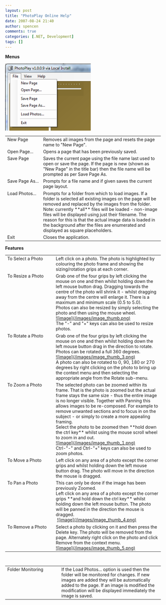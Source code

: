 ```yaml
---
layout: post
title: "PhotoPlay Online Help"
date: 2007-08-24 21:40
author: spencen
comments: true
categories: [.NET, Development]
tags: []
---
```



**Menus**
 

<a href="/images/PhotoPlay%20File%20Menu.png" atomicselection="true">![PhotoPlay File Menu](/images/PhotoPlay%20File%20Menu.png)</a>
 

 <table cellspacing="0" cellpadding="2" width="618" border="0" unselectable="on"> <tbody> <tr> <td valign="top" width="114">New Page</td> <td valign="top" width="502">Removes all images from the page and resets the page name to "New Page".</td></tr> <tr> <td valign="top" width="116">Open Page...</td> <td valign="top" width="502">Opens a page that has been previously saved.</td></tr> <tr> <td valign="top" width="118">Save Page</td> <td valign="top" width="502">Saves the current page using the file name last used to open or save the page. If the page is new (shown as "New Page" in the title bar) then the file name will be prompted as per Save Page As.</td></tr> <tr> <td valign="top" width="120">Save Page As...</td> <td valign="top" width="502">Prompts for a file name and if given saves the current page layout.</td></tr> <tr> <td valign="top" width="121">Load Photos...</td> <td valign="top" width="502">Prompts for a folder from which to load images. If a folder is selected all existing images on the page will be removed and replaced by the images from the folder. <br>Note: currently **all** files will be loaded - non-image files will be displayed using just their filename. The reason for this is that the actual image data is loaded in the background after the files are enumerated and displayed as square placeholders.</td></tr> <tr> <td valign="top" width="122">Exit</td> <td valign="top" width="502">Closes the application.</td></tr></tbody></table>
 

**Features**
 <table cellspacing="0" cellpadding="2" width="618" border="0" unselectable="on"> <tbody> <tr> <td valign="top" width="200">To Select a Photo</td> <td valign="top" width="416">Left click on a photo. The&nbsp;photo is highlighted by colouring the&nbsp;photo frame and showing the sizing/rotation grips at each corner.</td></tr> <tr> <td valign="top" width="200">To Resize a Photo</td> <td valign="top" width="416">Grab one of the four grips by left clicking the mouse on one and then whilst holding down the left mouse button drag. Dragging towards the centre of the photo will shrink it - whilst dragging away from the centre will enlarge it. There is a maximum and minimum scale (0.5 to 5.0).<br>Photos can also be resized by simply selecting the photo and then using the mouse wheel.<br><a href="/images/image.png" atomicselection="true">![image](/images/image_thumb.png)</a> <br>The "-" and "+" keys can also be used to resize photos.</td></tr> <tr> <td valign="top" width="200">To Rotate a Photo</td> <td valign="top" width="416">Grab one of the four grips by left clicking the mouse on one and then whilst holding down the left mouse button drag in the direction to rotate. Photos can be rotated a full 360 degrees.<br><a href="/images/image_3.png" atomicselection="true">![image](/images/image_thumb_3.png) </a><br>A photo can also be rotated to 0, 90, 180 or 270 degrees by right clicking on the photo to bring up the context menu and then selecting the appropriate angle from the Rotate sub-menu.</td></tr> <tr> <td valign="top" width="200">To Zoom a Photo</td> <td valign="top" width="416">The selected photo can be zoomed within its frame. That is the photo is zoomed but the actual frame stays the same size - thus the entire image is no longer visible. Together with Panning this allows images to be re-composed. For example to remove unwanted sections and to focus in on the subject - or simply to create a more appealing framing.<br>Select the photo to be zoomed then **hold down the ctrl key** whilst using the mouse scroll wheel to zoom in and out.<br><a href="/images/image_1.png" atomicselection="true">![image](/images/image_thumb_1.png)</a><br>Ctrl-"-" and Ctrl-"+" keys can also be used to zoom photos.</td></tr> <tr> <td valign="top" width="200">To Move a Photo</td> <td valign="top" width="416">Left click on any area of a photo except the corner grips and whilst holding down the left mouse button drag. The photo will move in the direction the mouse is dragged.</td></tr> <tr> <td valign="top" width="200">To Pan a Photo</td> <td valign="top" width="416">This can only be done if the image has been previously Zoomed.<br>Left click on any area of a photo except the corner grips **and hold down the ctrl key** whilst holding down the left mouse button. The photo will be panned in the direction the mouse is dragged.<br>&nbsp;<a href="/images/image_4.png" atomicselection="true">![image](/images/image_thumb_4.png)</a> </td></tr> <tr> <td valign="top" width="200">To Remove a Photo</td> <td valign="top" width="416">Select a photo by clicking on it and then press the Delete key. The photo will be removed from the page. Alternately right click on the photo and click Remove from the context menu.<br><a href="/images/image_5.png" atomicselection="true">![image](/images/image_thumb_5.png)</a> </td></tr></tbody></table> 

&nbsp;
 <table cellspacing="0" cellpadding="2" width="619" border="0" unselectable="on"> <tbody> <tr> <td valign="top" width="201">Folder Monitoring</td> <td valign="top" width="416">If the Load Photos... option is used then the folder will be monitored for changes. If new images are added they will be automatically added to the page. If an image is modified the modification will be displayed immediately the image is saved.</td></tr></tbody></table>

